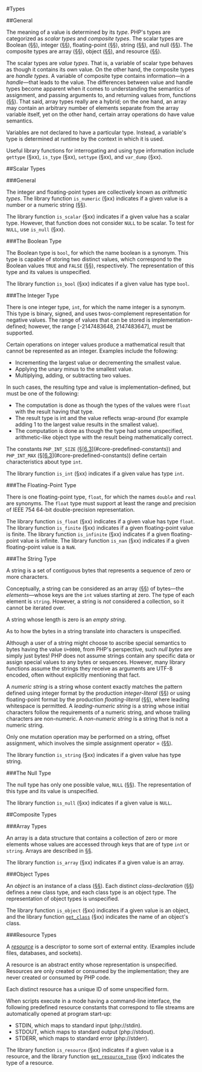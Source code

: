 #Types

##General

The meaning of a value is determined by its *type*. PHP's types are
categorized as *scalar types* and *composite types*. The scalar types
are Boolean ([§§](#the-boolean-type)), integer ([§§](#the-integer-type)), floating-point ([§§](#the-floating-point-type)), string
([§§](#the-string-type)), and null ([§§](#the-null-type)). The composite types are array ([§§](#array-types)),
object ([§§](#object-types)), and resource ([§§](#resource-types)).

The scalar types are *value types*. That is, a variable of scalar type
behaves as though it contains its own value. On the
other hand, the composite types are *handle types*. A variable of
composite type contains information—in a *handle*—that leads to the
value. The differences between value and handle types become apparent
when it comes to understanding the semantics of assignment, and passing
arguments to, and returning values from, functions ([§§](04-basic-concepts.md#the-memory-model)). That said,
array types really are a hybrid; on the one hand, an array may contain
an arbitrary number of elements separate from the array variable itself,
yet on the other hand, certain array operations do have value semantics.

Variables are not declared to have a particular type. Instead, a
variable's type is determined at runtime by the context in which it is
used.

Useful library functions for interrogating and using type information
include `gettype` (§xx), `is_type` (§xx), `settype` (§xx), and `var_dump`
(§xx).

##Scalar Types

###General

The integer and floating-point types are collectively known as
*arithmetic types*. The library function `is_numeric` (§xx) indicates if
a given value is a number or a numeric string ([§§](#the-string-type)).

The library function `is_scalar` (§xx) indicates if a given value has a
scalar type. However, that function does not consider `NULL` to be scalar.
To test for `NULL`, use `is_null` (§xx).

###The Boolean Type

The Boolean type is `bool`, for which the name boolean is a synonym. This
type is capable of storing two distinct values, which correspond to the
Boolean values `TRUE` and `FALSE` ([§§](06-constants.md#core-predefined-constants)), respectively. The representation of
this type and its values is unspecified.

The library function `is_bool` (§xx) indicates if a given value has type
`bool`.

###The Integer Type

There is one integer type, `int`, for which the name integer is a synonym.
This type is binary, signed, and uses twos-complement representation for
negative values. The range of values that can be stored is
implementation-defined; however, the range [-2147483648, 2147483647],
must be supported.

Certain operations on integer values produce a mathematical result that
cannot be represented as an integer. Examples include the following:

-   Incrementing the largest value or decrementing the smallest value.
-   Applying the unary minus to the smallest value.
-   Multiplying, adding, or subtracting two values.

In such cases, the resulting type and value is implementation-defined,
but must be one of the following:

-   The computation is done as though the types of the values were `float`
    with the result having that type.
-   The result type is int and the value reflects wrap-around (for
    example adding 1 to the largest value results in the smallest value).
-   The computation is done as though the type had some unspecified,
    arithmetic-like object type with the result being mathematically
    correct.

The constants `PHP_INT_SIZE` (§[[6.3](06-constants.md#core-predefined-constants)](#core-predefined-constants)) and `PHP_INT_MAX` (§[[6.3](06-constants.md#core-predefined-constants)](#core-predefined-constants)) define certain
characteristics about type `int`.

The library function `is_int` (§xx) indicates if a given value has type
`int`.

###The Floating-Point Type

There is one floating-point type, `float`, for which the names `double` and
`real` are synonyms. The `float` type must support at least the range and
precision of IEEE 754 64-bit double-precision representation.

The library function `is_float` (§xx) indicates if a given value has type
`float`. The library function `is_finite` (§xx) indicates if a given
floating-point value is finite. The library function `is_infinite` (§xx)
indicates if a given floating-point value is infinite. The library
function `is_nan` (§xx) indicates if a given floating-point value is a
`NaN`.

###The String Type

A string is a set of contiguous bytes that represents a sequence of zero
or more characters.

Conceptually, a string can be considered as an array ([§§](#array-types)) of
bytes—the *elements*—whose keys are the `int` values starting at zero. The
type of each element is `string`. However, a string is *not* considered a
collection, so it cannot be iterated over.

A string whose length is zero is an *empty string*.

As to how the bytes in a string translate into characters is
unspecified.

Although a user of a string might choose to ascribe special semantics to
bytes having the value `U+0000`, from PHP's perspective, such *null bytes*
are simply just bytes! PHP does not assume strings contain any specific
data or assign special values to any bytes or sequences. However, many
library functions assume the strings they receive as arguments are UTF-8
encoded, often without explicitly mentioning that fact.

A *numeric string* is a string whose content exactly matches the pattern
defined using integer format by the production *integer-literal*
([§§](09-lexical-structure.md#integer-literals)) or using floating-point format by the production
*floating-literal* ([§§](09-lexical-structure.md#floating-point-literals)), where leading whitespace is permitted.
A *leading-numeric string* is a string whose initial characters follow
the requirements of a numeric string, and whose trailing characters are
non-numeric. A *non-numeric string* is a string that is not a numeric
string.

Only one mutation operation may be performed on a string, offset
assignment, which involves the simple assignment operator = ([§§](10-expressions.md#simple-assignment)).

The library function `is_string` (§xx) indicates if a given value has
type string.

###The Null Type

The null type has only one possible value, `NULL` ([§§](06-constants.md#core-predefined-constants)). The representation
of this type and its value is unspecified.

The library function `is_null` (§xx) indicates if a given value is `NULL`.

##Composite Types

###Array Types

An array is a data structure that contains a collection of zero or more
elements whose values are accessed through keys that are of type `int` or
`string`. Arrays are described in [§§](12-arrays.md#arrays).

The library function `is_array` (§xx) indicates if a given value is an
array.

###Object Types

An *object* is an instance of a class ([§§](14-classes.md#classes)). Each distinct
*class-declaration* ([§§](14-classes.md#class-declarations)) defines a new class type, and each class
type is an object type. The representation of object types is
unspecified.

The library function `is_object` (§xx) indicates if a given value is an
object, and the library function
[`get_class`](http://php.net/manual/function.get-class.php)
(§xx) indicates the name of an object's class.

###Resource Types

A [*resource*](http://php.net/manual/language.types.resource.php)
is a descriptor to some sort of external entity. (Examples include
files, databases, and sockets).

A resource is an abstract entity whose representation is unspecified.
Resources are only created or consumed by the implementation; they are
never created or consumed by PHP code.

Each distinct resource has a unique ID of some unspecified form.

When scripts execute in a mode having a command-line interface, the
following predefined resource constants that correspond to file streams
are automatically opened at program start-up:

-   STDIN, which maps to standard input (php://stdin).
-   STDOUT, which maps to standard output (php://stdout).
-   STDERR, which maps to standard error (php://stderr).

The library function `is_resource` (§xx) indicates if a given value is a
resource, and the library function
[`get_resource_type`](http://php.net/manual/function.get-resource-type.php)
(§xx) indicates the type of a resource.



